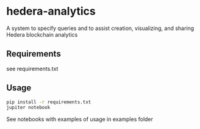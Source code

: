 # hedera-analytics
A system to specify  queries and to assist  creation, visualizing, and sharing Hedera blockchain analytics

## Requirements
see requirements.txt

## Usage
```bash
pip install -r requirements.txt
jupiter notebook
```

See notebooks with examples of usage in examples folder
